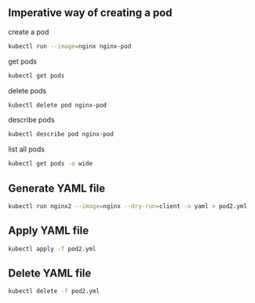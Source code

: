 

## Imperative way of creating a pod

create a pod
```bash
kubectl run --image=nginx nginx-pod
```

get pods
```bash
kubectl get pods
```

delete pods
```bash
kubectl delete pod nginx-pod
```

describe pods
```bash
kubectl describe pod nginx-pod
```

list all pods
```bash
kubectl get pods -o wide
```




## Generate YAML file
```bash
kubectl run nginx2 --image=nginx --dry-run=client -o yaml > pod2.yml
```

## Apply YAML file
```bash
kubectl apply -f pod2.yml
```

## Delete YAML file
```bash
kubectl delete -f pod2.yml
``` 